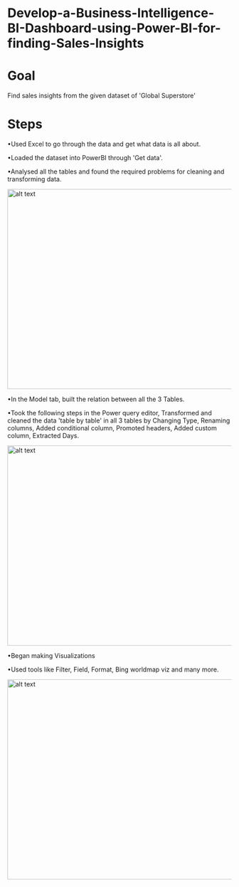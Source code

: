 # Develop-a-Business-Intelligence-BI-Dashboard-using-Power-BI-for-finding-Sales-Insights

# Goal

Find sales insights from the given dataset of 'Global Superstore'

# Steps

•Used Excel to go through the data and get what data is all about.

•Loaded the dataset into PowerBI through 'Get data'.

•Analysed all the tables and found the required problems for cleaning and transforming data.

<img src="https://user-images.githubusercontent.com/50957958/132994422-468799f0-c15a-47dd-8591-72e82b17bc7a.PNG" alt="alt text" width="850" height="450">

•In the Model tab, built the relation between all the 3 Tables.

•Took the following steps in the Power query editor, Transformed and cleaned the data 'table by table' in all 3 tables by Changing Type, Renaming columns, Added conditional column, Promoted headers, Added custom column, Extracted Days.

<img src="https://user-images.githubusercontent.com/50957958/132994645-07a426d2-4aa8-4be1-be86-07bf9c7c0ea7.PNG" alt="alt text" width="850" height="450">

•Began making Visualizations

•Used tools like Filter, Field, Format, Bing worldmap viz and many more.

<img src="https://user-images.githubusercontent.com/50957958/132980167-35991237-ead3-48b1-94f8-87543a5bf33e.gif" alt="alt text" width="850" height="450">




